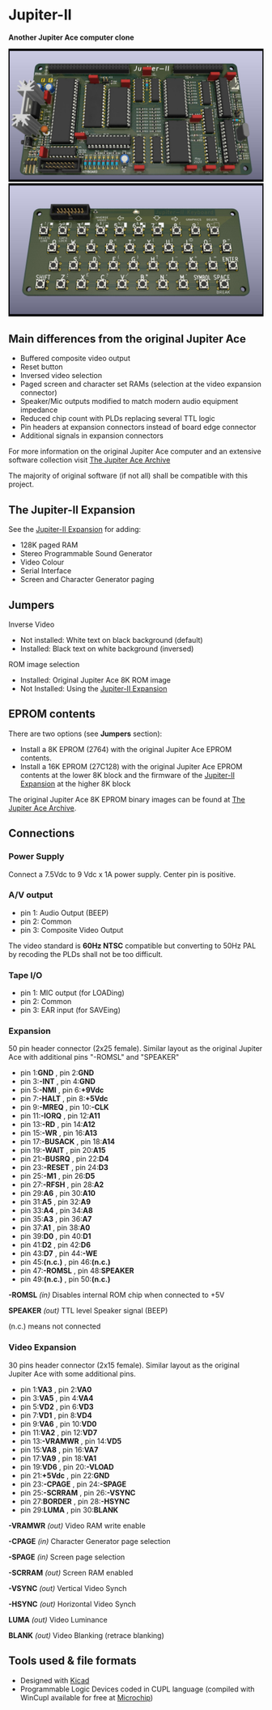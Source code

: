 # Jupiter-II
**Another Jupiter Ace computer clone**

![Jupiter-II KiCAD 3D view](Jupiter-II.jpg)
![Jupiter-II keyboard KiCAD 3D view](Jupiter-II_keyboard/Jupiter-II_keyboard.jpg)

## Main differences from the original Jupiter Ace
* Buffered composite video output
* Reset button
* Inversed video selection
* Paged screen and character set RAMs (selection at the video expansion connector)
* Speaker/Mic outputs modified to match modern audio equipment impedance
* Reduced chip count with PLDs replacing several TTL logic
* Pin headers at expansion connectors instead of board edge connector
* Additional signals in expansion connectors

For more information on the original Jupiter Ace computer and an extensive software collection visit [The Jupiter Ace Archive](http://jupiter-ace.co.uk/)

The majority of original software (if not all) shall be compatible with this project.

## The Jupiter-II Expansion
See the [Jupiter-II Expansion](https://github.com/ricaflops/Jupiter-II-Expansion) for adding:
- 128K paged RAM
- Stereo Programmable Sound Generator
- Video Colour
- Serial Interface
- Screen and Character Generator paging

## Jumpers

Inverse Video
- Not installed: White text on black background (default)
- Installed: Black text on white background (inversed)

ROM image selection
- Installed: Original Jupiter Ace 8K ROM image
- Not Installed: Using the [Jupiter-II Expansion](https://github.com/ricaflops/Jupiter-II-Expansion)

## EPROM contents
There are two options (see **Jumpers** section):
- Install a 8K EPROM (2764) with the original Jupiter Ace EPROM contents.
- Install a 16K EPROM (27C128) with the original Jupiter Ace EPROM contents at the lower 8K block and the firmware of the [Jupiter-II Expansion](https://github.com/ricaflops/Jupiter-II-Expansion) at the higher 8K block 

The original Jupiter Ace 8K EPROM binary images can be found at [The Jupiter Ace Archive](https://www.jupiter-ace.co.uk/).

## Connections

### Power Supply
Connect a 7.5Vdc to 9 Vdc x 1A power supply. Center pin is positive.

### A/V output
- pin 1: Audio Output (BEEP)
- pin 2: Common
- pin 3: Composite Video Output

The video standard is **60Hz NTSC** compatible but converting to 50Hz PAL by recoding the PLDs shall not be too difficult.

### Tape I/O
- pin 1: MIC output (for LOADing)
- pin 2: Common
- pin 3: EAR input (for SAVEing)

### Expansion
50 pin header connector (2x25 female).
Similar layout as the original Jupiter Ace with additional pins "-ROMSL" and "SPEAKER"

* pin 1:**GND** , pin 2:**GND**
* pin 3:**-INT** , pin 4:**GND**
* pin 5:**-NMI** , pin 6:**+9Vdc**
* pin 7:**-HALT** , pin 8:**+5Vdc**
* pin 9:**-MREQ** , pin 10:**-CLK**
* pin 11:**-IORQ** , pin 12:**A11**
* pin 13:**-RD** , pin 14:**A12**
* pin 15:**-WR** , pin 16:**A13**
* pin 17:**-BUSACK** , pin 18:**A14**
* pin 19:**-WAIT** , pin 20:**A15**
* pin 21:**-BUSRQ** , pin 22:**D4**
* pin 23:**-RESET** , pin 24:**D3**
* pin 25:**-M1** , pin 26:**D5**
* pin 27:**-RFSH** , pin 28:**A2**
* pin 29:**A6** , pin 30:**A10**
* pin 31:**A5** , pin 32:**A9**
* pin 33:**A4** , pin 34:**A8**
* pin 35:**A3** , pin 36:**A7**
* pin 37:**A1** , pin 38:**A0**
* pin 39:**D0** , pin 40:**D1**
* pin 41:**D2** , pin 42:**D6**
* pin 43:**D7** , pin 44:**-WE**
* pin 45:**(n.c.)** , pin 46:**(n.c.)**
* pin 47:**-ROMSL** , pin 48:**SPEAKER**
* pin 49:**(n.c.)** , pin 50:**(n.c.)**

**-ROMSL** *(in)* Disables internal ROM chip when connected to +5V

**SPEAKER** *(out)* TTL level Speaker signal (BEEP)

(n.c.) means not connected

### Video Expansion
30 pins header connector (2x15 female).
Similar layout as the original Jupiter Ace with some additional pins.

* pin 1:**VA3** , pin 2:**VA0**
* pin 3:**VA5** , pin 4:**VA4**
* pin 5:**VD2** , pin 6:**VD3**
* pin 7:**VD1** , pin 8:**VD4**
* pin 9:**VA6** , pin 10:**VD0**
* pin 11:**VA2** , pin 12:**VD7**
* pin 13:**-VRAMWR** , pin 14:**VD5**
* pin 15:**VA8** , pin 16:**VA7**
* pin 17:**VA9** , pin 18:**VA1**
* pin 19:**VD6** , pin 20:**-VLOAD**
* pin 21:**+5Vdc** , pin 22:**GND**
* pin 23:**-CPAGE** , pin 24:**-SPAGE**
* pin 25:**-SCRRAM** , pin 26:**-VSYNC**
* pin 27:**BORDER** , pin 28:**-HSYNC**
* pin 29:**LUMA** , pin 30:**BLANK**

**-VRAMWR** *(out)* Video RAM write enable

**-CPAGE** *(in)* Character Generator page selection

**-SPAGE** *(in)* Screen page selection

**-SCRRAM** *(out)* Screen RAM enabled

**-VSYNC** *(out)* Vertical Video Synch

**-HSYNC** *(out)* Horizontal Video Synch

**LUMA** *(out)* Video Luminance

**BLANK** *(out)* Video Blanking (retrace blanking)

## Tools used & file formats
* Designed with [Kicad](https://www.kicad-pcb.org/)
* Programmable Logic Devices coded in CUPL language (compiled with WinCupl available for free at [Microchip](https://www.microchip.com/))
